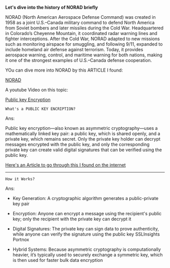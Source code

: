 **Let's dive into the history of **NORAD** briefly**

NORAD (North American Aerospace Defense Command) was created in 1958 as a joint U.S.–Canada military command to defend North America from Soviet bombers and later missiles during the Cold War. Headquartered in Colorado’s Cheyenne Mountain, it coordinated radar warning lines and fighter interceptions. After the Cold War, NORAD adapted to new missions such as monitoring airspace for smuggling, and following 9/11, expanded to include homeland air defense against terrorism. Today, it provides aerospace warning, control, and maritime warning for both nations, making it one of the strongest examples of U.S.–Canada defense cooperation.


YOu can dive more into NORAD by this ARTICLE I found:

[NORAD](https://www.usatoday.com/story/news/politics/2023/02/15/what-norad-what-does-stand-for-they-track-north-american-skies/11256353002/)

A youtube Video on this topic:

[Public key Encryption](https://youtu.be/MsqqpO9R5Hc?si=CE2INSw5ApZbA1sB)

`What's a PUBLIC KEY ENCRIPTION?`

Ans:

Public key encryption—also known as asymmetric cryptography—uses a mathematically linked key pair: a public key, which is shared openly, and a private key, which remains secret. Only the private key holder can decrypt messages encrypted with the public key, and only the corresponding private key can create valid digital signatures that can be verified using the public key.

[Here's an Article to go through this I found on the internet](https://www.ibm.com/think/topics/public-key-encryption?utm_source=chatgpt.com)

---

`How it Works?`

Ans:

  - Key Generation: A cryptographic algorithm generates a public-private key pair 
  
  - Encryption: Anyone can encrypt a message using the recipient's public key; only the recipient with the private key can decrypt it 

  - Digital Signatures: The private key can sign data to prove authenticity, while anyone can verify the signature using the public key 
    SSLInsights
    Portnox

  - Hybrid Systems: Because asymmetric cryptography is computationally heavier, it’s typically used to securely exchange a symmetric key,     which is then used for faster bulk data encryption 
